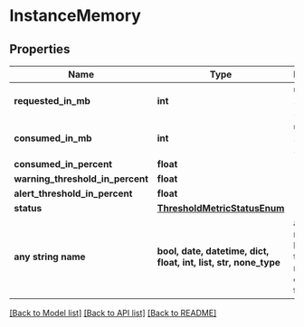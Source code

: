 # InstanceMemory


## Properties
Name | Type | Description | Notes
------------ | ------------- | ------------- | -------------
**requested_in_mb** | **int** | unit is MB. 1024 MB &#x3D; 1GB. | [optional] 
**consumed_in_mb** | **int** | unit is MB. 1024 MB &#x3D; 1GB. | [optional] 
**consumed_in_percent** | **float** |  | [optional] 
**warning_threshold_in_percent** | **float** |  | [optional] 
**alert_threshold_in_percent** | **float** |  | [optional] 
**status** | [**ThresholdMetricStatusEnum**](ThresholdMetricStatusEnum.md) |  | [optional] 
**any string name** | **bool, date, datetime, dict, float, int, list, str, none_type** | any string name can be used but the value must be the correct type | [optional]

[[Back to Model list]](../README.md#documentation-for-models) [[Back to API list]](../README.md#documentation-for-api-endpoints) [[Back to README]](../README.md)


